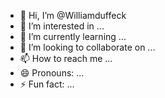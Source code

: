- 👋 Hi, I’m @Williamduffeck
- 👀 I’m interested in ...
- 🌱 I’m currently learning ...
- 💞️ I’m looking to collaborate on ...
- 📫 How to reach me ...
- 😄 Pronouns: ...
- ⚡ Fun fact: ...

<!---
Williamduffeck/Williamduffeck is a ✨ special ✨ repository because its `README.md` (this file) appears on your GitHub profile.
You can click the Preview link to take a look at your changes.
--->
